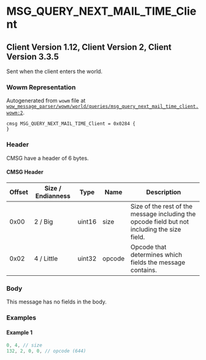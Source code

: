 # MSG_QUERY_NEXT_MAIL_TIME_Client

## Client Version 1.12, Client Version 2, Client Version 3.3.5

Sent when the client enters the world.

### Wowm Representation

Autogenerated from `wowm` file at [`wow_message_parser/wowm/world/queries/msg_query_next_mail_time_client.wowm:2`](https://github.com/gtker/wow_messages/tree/main/wow_message_parser/wowm/world/queries/msg_query_next_mail_time_client.wowm#L2).
```rust,ignore
cmsg MSG_QUERY_NEXT_MAIL_TIME_Client = 0x0284 {
}
```
### Header

CMSG have a header of 6 bytes.

#### CMSG Header

| Offset | Size / Endianness | Type   | Name   | Description |
| ------ | ----------------- | ------ | ------ | ----------- |
| 0x00   | 2 / Big           | uint16 | size   | Size of the rest of the message including the opcode field but not including the size field.|
| 0x02   | 4 / Little        | uint32 | opcode | Opcode that determines which fields the message contains.|

### Body

This message has no fields in the body.

### Examples

#### Example 1

```c
0, 4, // size
132, 2, 0, 0, // opcode (644)
```
